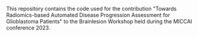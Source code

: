 This repository contains the code used for the contribution "Towards Radiomics-based Automated Disease Progression Assessment for Glioblastoma Patients" to the Brainlesion Workshop held during the MICCAI conference 2023.
